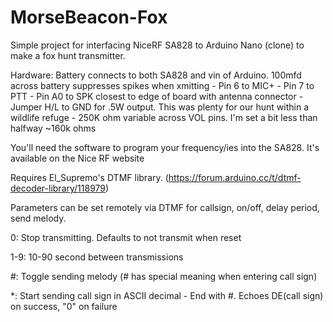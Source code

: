 # MorseBeacon-Fox

 Simple project for interfacing NiceRF SA828 to Arduino Nano (clone) to make a fox hunt transmitter.

Hardware:
Battery connects to both SA828 and vin of Arduino. 100mfd across battery suppresses spikes when xmitting - 
Pin 6 to MIC+ - 
Pin 7 to PTT - 
Pin A0 to SPK closest to edge of board with antenna connector - 
Jumper H/L to GND for .5W output. This was plenty for our hunt within a wildlife refuge - 
250K ohm variable across VOL pins. I'm set a bit less than halfway ~160k ohms

You'll need the software to program your frequency/ies into the SA828. It's available on the Nice RF website

Requires El_Supremo's DTMF library. (https://forum.arduino.cc/t/dtmf-decoder-library/118979)

Parameters can be set remotely via DTMF for callsign, on/off,  delay period, send melody.

0: Stop transmitting. Defaults to not transmit when reset

1-9: 10-90 second between transmissions

#: Toggle sending melody (# has special meaning when entering call sign)

*: Start sending call sign in ASCII decimal - End with #. Echoes DE(call sign) on success, "0" on failure
